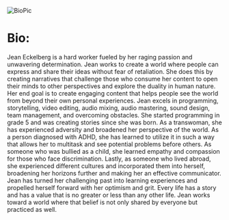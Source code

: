 ![BioPic](20210224124509_IMG_0343.JPG)
# Bio:
Jean Eckelberg is a hard worker fueled by her raging passion and unwavering determination. Jean works to create a world where people can express and share their ideas without fear of retaliation. She does this by creating narratives that challenge those who consume her content to open their minds to other perspectives and explore the duality in human nature. Her end goal is to create engaging content that helps people see the world from beyond their own personal experiences.
Jean excels in programming, storytelling, video editing, audio mixing, audio mastering, sound design, team management, and overcoming obstacles. She started programming in grade 5 and was creating stories since she was born. As a transwoman, she has experienced adversity and broadened her perspective of the world. As a person diagnosed with ADHD, she has learned to utilize it in such a way that allows her to multitask and see potential problems before others. As someone who was bullied as a child, she learned empathy and compassion for those who face discrimination. Lastly, as someone who lived abroad, she experienced different cultures and incorporated them into herself, broadening her horizons further and making her an effective communicator. Jean has turned her challenging past into learning experiences and propelled herself forward with her optimism and grit.
	Every life has a story and has a value that is no greater or less than any other life. Jean works toward a world where that belief is not only shared by everyone but practiced as well.
	
